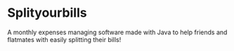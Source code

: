 # Splityourbills
A monthly expenses managing software made with Java to help friends and flatmates with easily splitting their bills!

